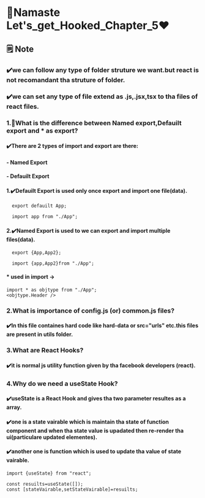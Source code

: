 # 🚀Namaste Let's_get_Hooked_Chapter_5❤️
## 🗒️ Note  
### ✔️we can follow any type of folder struture we want.but react is not recomandant tha struture of folder. 
### ✔️we can set any type of file extend as .js,.jsx,tsx to tha files of react files.
### 1.🤔What is the difference between Named export,Defauilt export and * as export? 
#### ✔️There are 2 types of import and export are there: 
#### - Named Export   
#### - Defauilt Export 
#### 1.✔️Defauilt Export is used only once export and import one file(data).
```
  export defauilt App; 

  import app from "./App";
```
#### 2.✔️Named Export is used to we can export and import multiple files(data).
```
  export {App,App2}; 

  import {app,App2}from "./App";
```
#### * used in import -> 
```
import * as objtype from "./App";
<objtype.Header />
``` 
### 2.What is importance of config.js (or) common.js files? 
#### ✔️In this file containes hard code like hard-data or src="urls" etc.this files are present in utils folder. 
### 3.What are React Hooks? 
#### ✔️it is normal js utility function given by tha facebook developers (react). 
### 4.Why do we need a useState Hook?
#### ✔️useState is a React Hook and gives tha two parameter resultes as a array.   
#### ✔️one is a state vairable which is maintain tha state of function component and when tha state value is upadated then re-render tha ui(particulare updated elementes).
#### ✔️another one is function which is used to update tha value of state vairable. 
```
import {useState} from "react";

const resuilts=useState([]);
const [stateVairable,setStateVairable]=resuilts;
```


